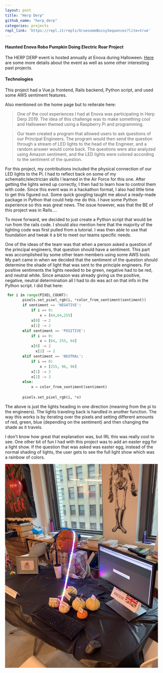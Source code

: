 ```yaml
---
layout: post
title: "Herp Derp"
github_name: "herp_derp"
categories: projects
repl_link: 'https://repl.it/repls/GruesomeBossySequences?lite=true'
---
```

#### Haunted Enova Robo Pumpkin Doing Electric Roar Project

The HERP DERP event is hosted annually at Enova during Halloween. [Here](https://www.enova.com/blog/enova-halloween-event/) are some more details about the event as well as some other interesting past projects.

#### Technologies

This project had a Vue.js frontend, Rails backend, Python script, and used some AWS sentiment features.

Also mentioned on the home page but to reiterate here:

> One of the cool experiences I had at Enova was participating in Herp Derp 2019. The idea of this challenge was to make something cool and Halloween themed using a Raspberry Pi and programming.

> Our team created a program that allowed users to ask questions of our Principal Engineers. The program would then send the question through a stream of LED lights to the head of the Engineer, and a random answer would come back. The questions were also analyzed using Amazon sentiment, and the LED lights were colored according to the sentiment of the question.

For this project, my contributions included the physical connection of our LED lights to the Pi. I had to reflect back on some of my schematic/electrician skills I learned in the Air Force for this one. After getting the lights wired up correctly, I then had to learn how to control them with code. Since this event was in a hackathon format, I also had little time to get this figured out. Some quick googling taught me about a ready-made package in Python that could help me do this. I have some Python experience so this was great news. The issue however, was that the BE of this project was in Rails....

To move forward, we decided to just create a Python script that would be run from the rails code. I should also mention here that the majority of the lighting code was first pulled from a tutorial. I was then able to use that foundation and tweak it a bit to meet our teams specific needs.

One of the ideas of the team was that when a person asked a question of the principal engineers, that question should have a sentiment. This part was accomplished by some other team members using some AWS tools. My part came in when we decided that the sentiment of the question should determine the shade of light that was sent to the principle engineers. For positive sentiments the lights needed to be green, negative had to be red, and neutral white. Since amazon was already giving us the positive, negative, neutral determination all I had to do was act on that info in the Python script. I did that here:

```python
 for i in range(PIXEL_COUNT):
        pixels.set_pixel_rgb(i, *color_from_sentiment(sentiment))
        if sentiment == 'NEGATIVE':
            if i == 0:
                x = [64,64,255]
            x[0] -= 2
            x[1] -= 2
        elif sentiment == 'POSITIVE':
            if i == 0:
                x = [64, 255, 64]
            x[0] -= 2
	          x[2] -= 2
        elif sentiment == 'NEUTRAL':
            if i == 0:
                x = [255, 96, 96]
            x[1] -= 3
            x[2] -= 3
        else:
            x = color_from_sentiment(sentiment)

        pixels.set_pixel_rgb(i, *x)
```

The above is just the lights heading in one direction (meaning from the pi to the engineers). The lights traveling back is handled in another function. The way this works is by iterating over the pixels and setting different amounts of red, green, blue (depending on the sentiment) and then changing the shade as it travels.

I don't know how great that explanation was, but IRL this was really cool to see. One other bit of fun I had with this project was to add an easter egg for a light show. If the question that was asked was easter egg, instead of the normal shading of lights, the user gets to see the full light show which was a rainbow of colors.

![Picture of herp derp project. Fake guy with jackolantern head with led lights connected to computer monitor.](/images/herp_derp.png)
